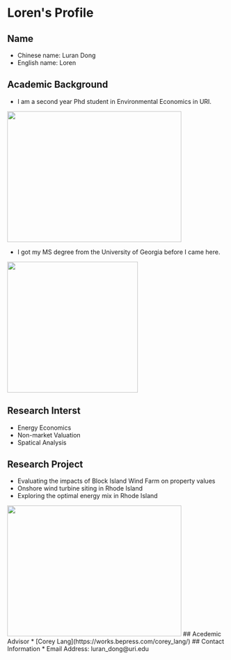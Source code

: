# Loren's Profile
## Name
* Chinese name: Luran Dong 
* English name: Loren
## Academic Background
- I am a second year Phd student in Environmental Economics in URI. 
<img src="https://images.squarespace-cdn.com/content/5936a9052e69cf2cca876569/1521753364463-MTRBM0YQ2Q1BNV0LW0VF/uri1.png?format=1500w&content-type=image%2Fpng" width="400" height="300">

- I got my MS degree from the University of Georgia before I came here. 

<img src="https://christianindex.org/wp-content/uploads/2016/04/UGA-logo.jpg" width="300" height="300">

## Research Interst 
* Energy Economics
* Non-market Valuation
* Spatical Analysis
## Research Project
* Evaluating the impacts of Block Island Wind Farm on property values  
* Onshore wind turbine siting in Rhode Island
* Exploring the optimal energy mix in Rhode Island
 <img src="https://cdn.vox-cdn.com/thumbor/4hZ9EkPJJRxUQvRT3rWstbN0LOs=/0x0:1280x854/1220x813/filters:focal(538x325:742x529):format(webp)/cdn.vox-cdn.com/uploads/chorus_image/image/59852371/IMG_0441.0.jpg" width="400" height="300">
## Acedemic Advisor
* [Corey Lang](https://works.bepress.com/corey_lang/)
## Contact Information
* Email Address: luran_dong@uri.edu

